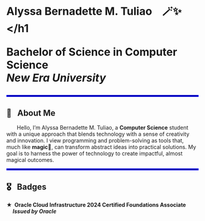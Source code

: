 &nbsp;<h1> Alyssa Bernadette M. Tuliao &nbsp;&nbsp;  🪄✨ </h1
<p><strong>Bachelor of Science in Computer Science</strong><br>
<em>New Era University</em></p>
<hr style="border: 2px solid blue;">
<h2><b>🌟 &nbsp;&nbsp;About Me</b></h2>

<p>&nbsp;&nbsp&nbsp;&nbsp&nbsp;&nbsp; Hello, I’m Alyssa Bernadette M. Tuliao, a <b>Computer Science</b> student with a unique approach that blends technology with a sense of creativity and innovation. I view programming and problem-solving as tools that, much like <b>magic💫</b>, can transform abstract ideas into practical solutions. My goal is to harness the power of technology to create impactful, almost magical outcomes.</p>

<hr style="border: 2px solid blue;">
<h2><b>🎖 &nbsp;&nbsp;Badges</b></h2>
<p><b>★ &nbsp;Oracle Cloud Infrastructure 2024 Certified Foundations Associate</b><br><em><b> &nbsp;&nbsp;&nbsp;&nbsp;&nbsp;Issued by Oracle</b></em></p>
